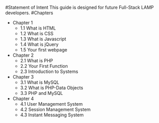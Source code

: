 #Statement of Intent
This guide is designed for future Full-Stack LAMP developers.
#Chapters
* Chapter 1
  * 1.1 What is HTML
  * 1.2 What is CSS
  * 1.3 What is Javascript
  * 1.4 What is jQuery
  * 1.5 Your first webpage
* Chapter 2
  * 2.1 What is PHP
  * 2.2 Your First Function
  * 2.3 Introduction to Systems
* Chapter 3
  * 3.1 What is MySQL
  * 3.2 What is PHP-Data Objects
  * 3.3 PHP and MySQL
* Chapter 4
  * 4.1 User Management System
  * 4.2 Session Management System
  * 4.3 Instant Messaging System
